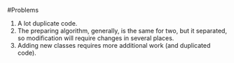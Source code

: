 #Problems

1. A lot duplicate code.
2. The preparing algorithm, generally, is the same for two, but it separated, so modification will require changes in several places.
3. Adding new classes requires more additional work (and duplicated code).
